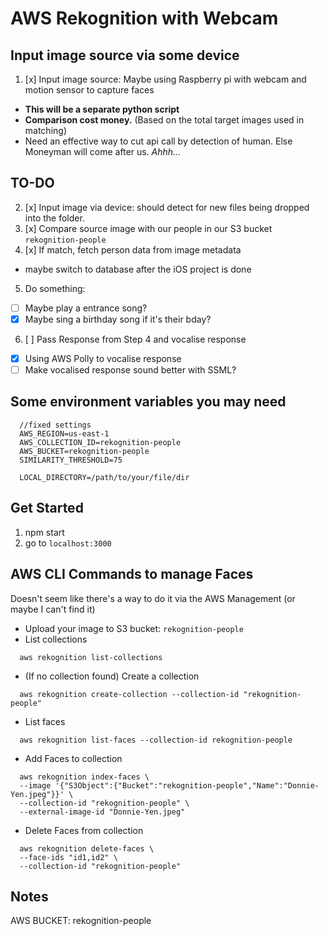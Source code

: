 # AWS Rekognition with Webcam

## Input image source via some device
1. [x] Input image source: Maybe using Raspberry pi with webcam and motion sensor to capture faces
  * **This will be a separate python script**
  * **Comparison cost money.** (Based on the total target images used in matching)
  * Need an effective way to cut api call by detection of human. Else Moneyman will come after us. *Ahhh...*

## TO-DO
2. [x] Input image via device: should detect for new files being dropped into the folder.
3. [x] Compare source image with our people in our S3 bucket `rekognition-people`
4. [x] If match, fetch person data from image metadata
  * maybe switch to database after the iOS project is done
5. Do something:
  * [ ] Maybe play a entrance song?
  * [x] Maybe sing a birthday song if it's their bday?
6. [ ] Pass Response from Step 4 and vocalise response
  * [x] Using AWS Polly to vocalise response
  * [ ] Make vocalised response sound better with SSML?

## Some environment variables you may need
```
  //fixed settings
  AWS_REGION=us-east-1
  AWS_COLLECTION_ID=rekognition-people
  AWS_BUCKET=rekognition-people
  SIMILARITY_THRESHOLD=75

  LOCAL_DIRECTORY=/path/to/your/file/dir
```

## Get Started
1. npm start
2. go to `localhost:3000`


## AWS CLI Commands to manage Faces
Doesn't seem like there's a way to do it via the AWS Management (or maybe I can't find it)

* Upload your image to S3 bucket: `rekognition-people`
* List collections
```
  aws rekognition list-collections
```
* (If no collection found) Create a collection
```
  aws rekognition create-collection --collection-id "rekognition-people"
```
* List faces
```
  aws rekognition list-faces --collection-id rekognition-people
```
* Add Faces to collection
```
  aws rekognition index-faces \
  --image '{"S3Object":{"Bucket":"rekognition-people","Name":"Donnie-Yen.jpeg"}}' \
  --collection-id "rekognition-people" \
  --external-image-id "Donnie-Yen.jpeg"
```
* Delete Faces from collection
```
  aws rekognition delete-faces \
  --face-ids "id1,id2" \
  --collection-id "rekognition-people"
```

## Notes
AWS BUCKET: rekognition-people
